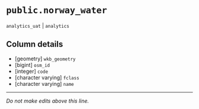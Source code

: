 # `public.norway_water`
`analytics_uat` | `analytics`

## Column details
* [geometry]  `wkb_geometry`
* [bigint]    `osm_id`
* [integer]   `code`
* [character varying] `fclass`
* [character varying] `name`

-------------------------------------------------------------------------------
*Do not make edits above this line.*

